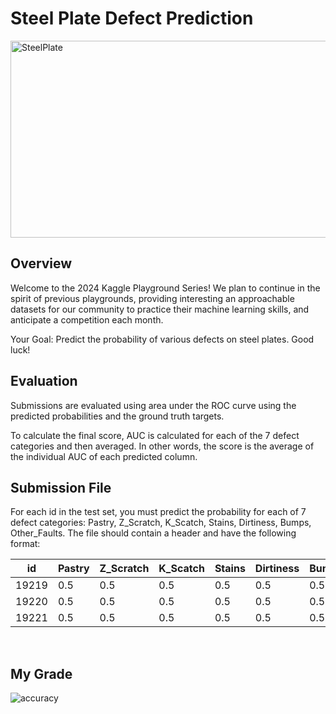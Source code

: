 # **Steel Plate Defect Prediction**
<img src="https://www.steelsupplylp.com/uploads/general/_1200x630_crop_center-center_82_none/plate.jpg?mtime=1672945202" alt="SteelPlate" width="600" height="315">


## **Overview**
Welcome to the 2024 Kaggle Playground Series! We plan to continue in the spirit of previous playgrounds, providing interesting an approachable datasets for our community to practice their machine learning skills, and anticipate a competition each month.

Your Goal: Predict the probability of various defects on steel plates. Good luck!
<br>
## **Evaluation**
Submissions are evaluated using area under the ROC curve using the predicted probabilities and the ground truth targets.

To calculate the final score, AUC is calculated for each of the 7 defect categories and then averaged. In other words, the score is the average of the individual AUC of each predicted column.
<br>

## **Submission File**
For each id in the test set, you must predict the probability for each of 7 defect categories: Pastry, Z_Scratch, K_Scatch, Stains, Dirtiness, Bumps, Other_Faults. The file should contain a header and have the following format:
<br>

|  id   | Pastry | Z_Scratch | K_Scatch | Stains | Dirtiness | Bumps | Other_Faults |
|------|--------|-----------|-----------|--------|-----------|-------|--------------|
| 19219| 0.5    | 0.5       | 0.5       | 0.5    | 0.5       | 0.5   | 0.5          |
| 19220| 0.5    | 0.5       | 0.5       | 0.5    | 0.5       | 0.5   | 0.5          |
| 19221| 0.5    | 0.5       | 0.5       | 0.5    | 0.5       | 0.5   | 0.5          |

<br>

## **My Grade**
![accuracy](https://github.com/jwyoon0917/kaggle_steel_plate_defect_prediction/assets/48899073/bb576d07-cc32-43ad-a946-69ca0adb332b)
